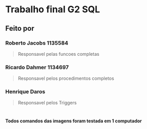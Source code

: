 # Trabalho final G2 SQL

## Feito por

### Roberto Jacobs 1135584
 > Responsavel pelas funcoes completas
### Ricardo Dahmer 1134697
> Responsavel pelos procedimentos completos
### Henrique Daros
> Responsavel pelos Triggers

#

#### Todos comandos das imagens foram testada em 1 computador